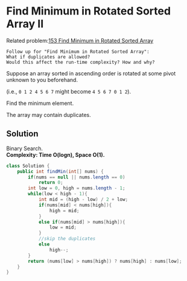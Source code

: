 # Find Minimum in Rotated Sorted Array II
Related problem:[153 Find Minimum in Rotated Sorted Array](https://github.com/zzghost/leetcode/blob/master/153_Find_Minimum_in_Rotated_Sorted_Array.md)
```
Follow up for "Find Minimum in Rotated Sorted Array":
What if duplicates are allowed?
Would this affect the run-time complexity? How and why?
```
Suppose an array sorted in ascending order is rotated at some pivot unknown to you beforehand.

(i.e., `0 1 2 4 5 6 7` might become `4 5 6 7 0 1 2`).

Find the minimum element.

The array may contain duplicates.

## Solution
Binary Search.  
**Complexity: Time O(logn), Space O(1).**
```java
class Solution {
    public int findMin(int[] nums) {
        if(nums == null || nums.length == 0)
            return 0;
        int low = 0, high = nums.length - 1;
        while(low < high - 1){
            int mid = (high - low) / 2 + low;
            if(nums[mid] < nums[high]){
                high = mid;
            }
            else if(nums[mid] > nums[high]){
                low = mid;
            }
            //skip the duplicates
            else
                high--;
        }
        return (nums[low] > nums[high]) ? nums[high] : nums[low];
    }
}
```
